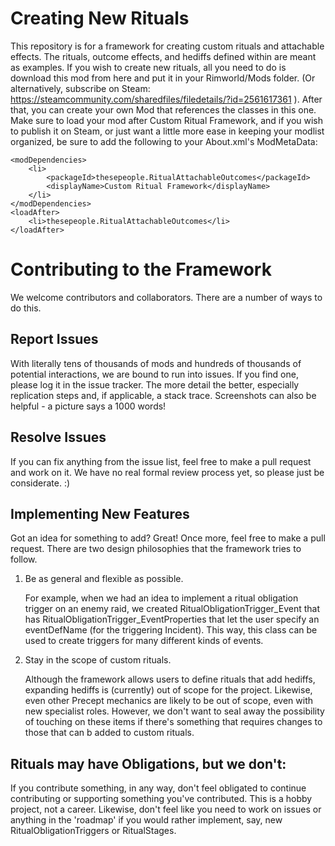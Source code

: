 # Creating New Rituals

This repository is for a framework for creating custom rituals and attachable effects. The rituals, outcome effects, and hediffs defined within are meant as examples. If you wish to create new rituals, all you need to do is download this mod from here and put it in your Rimworld/Mods folder. (Or alternatively, subscribe on Steam: https://steamcommunity.com/sharedfiles/filedetails/?id=2561617361 ). After that, you can create your own Mod that references the classes in this one. Make sure to load your mod after Custom Ritual Framework, and if you wish to publish it on Steam, or just want a little more ease in keeping your modlist organized, be sure to add the following to your About.xml's ModMetaData:

```
<modDependencies>
	<li>
		<packageId>thesepeople.RitualAttachableOutcomes</packageId>
		<displayName>Custom Ritual Framework</displayName>
	</li>
</modDependencies>
<loadAfter>
	<li>thesepeople.RitualAttachableOutcomes</li>
</loadAfter>
```

# Contributing to the Framework

We welcome contributors and collaborators. There are a number of ways to do this.

## Report Issues

With literally tens of thousands of mods and hundreds of thousands of potential interactions, we are bound to run into issues. If you find one, please log it in the issue tracker. The more detail the better, especially replication steps and, if applicable, a stack trace. Screenshots can also be helpful - a picture says a 1000 words!

## Resolve Issues

If you can fix anything from the issue list, feel free to make a pull request and work on it. We have no real formal review process yet, so please just be considerate. :)

## Implementing New Features

Got an idea for something to add? Great! Once more, feel free to make a pull request. There are two design philosophies that the framework tries to follow. 

1) Be as general and flexible as possible.
	
	For example, when we had an idea to implement a ritual obligation trigger on an enemy raid, we created RitualObligationTrigger_Event that has RitualObligationTrigger_EventProperties that let the user specify an eventDefName (for the triggering Incident). This way, this class can be used to create triggers for many different kinds of events.
	
2) Stay in the scope of custom rituals.

	Although the framework allows users to define rituals that add hediffs, expanding hediffs is (currently) out of scope for the project. Likewise, even other Precept mechanics are likely to be out of scope, even with new specialist roles. However, we don't want to seal away the possibility of touching on these items if there's something that requires changes to those that can b added to custom rituals.
	
## Rituals may have Obligations, but we don't: 

If you contribute something, in any way, don't feel obligated to continue contributing or supporting something you've contributed. This is a hobby project, not a career. Likewise, don't feel like you need to work on issues or anything in the 'roadmap' if you would rather implement, say, new RitualObligationTriggers or RitualStages. 
